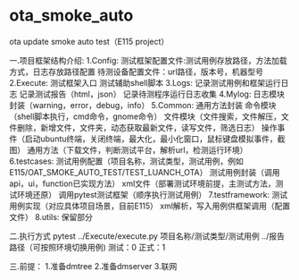 # ota_smoke_auto
ota update smoke auto test（E115 project）


一.项目框架结构介绍:
1.Config:
  测试框架配置文件:测试用例存放路径，方法加载方式，日志存放路径配置
  待测设备配置文件：url路径，版本号，机器型号
2.Execute:
  测试框架入口
  测试辅助shell脚本
3.Logs:
  记录测试用例和框架运行日志
  记录测试报告（html，json）
  记录待测程序运行日志收集
4.Mylog:
  日志模块封装（warning，error，debug，info）
5.Common:
  通用方法封装
  命令模块（shell脚本执行，cmd命令，gnome命令）
  文件模块（文件搜索，文件解压，文件删除，新增文件，文件夹，动态获取最新文件，读写文件，筛选日志）
  操作事件（启动ubuntu终端，关闭终端，最大化，最小化窗口，鼠标键盘模拟事件，截图）
  通用方法（下载文件，判断测试平台，解析url，检测运行环境）
6.testcases:
  测试用例配置（项目名称，测试类型，测试用例，例如E115/OAT_SMOKE_AUTO_TEST/TEST_LUANCH_OTA）
  测试用例封装（调用api，ui，function已实现方法）
  xml文件（部署测试环境前提，主测试方法，测试环境还原）
  调用pytest测试框架（顺序执行测试用例）
7.testframework:
  测试用例实现（对应具体项目场景，目前E115）
  xml解析，写入用例供框架调用（配置文件）
8.utils:
  保留部分

二.执行方式
  pytest ../Execute/execute.py 项目名称/测试类型/测试用例 ../报告路径（可按照环境切换用例)
  测试：0
  正式：1
  
三.前提：
  1.准备dmtree
  2.准备dmserver
  3.联网

